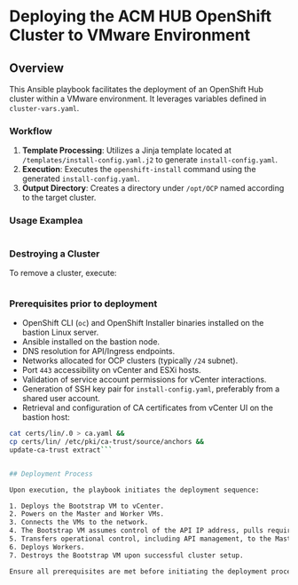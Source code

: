 # Deploying the ACM HUB OpenShift Cluster to VMware Environment

## Overview

This Ansible playbook facilitates the deployment of an OpenShift Hub cluster within a VMware environment. It leverages variables defined in `cluster-vars.yaml`.

### Workflow

1. **Template Processing**: Utilizes a Jinja template located at `/templates/install-config.yaml.j2` to generate `install-config.yaml`.
2. **Execution**: Executes the `openshift-install` command using the generated `install-config.yaml`.
3. **Output Directory**: Creates a directory under `/opt/OCP` named according to the target cluster.

### Usage Examplea
```ansible-playbook -i inventory/ install-ipi.yaml --extra-vars="@cluster-vars.yaml"

```

### Destroying a Cluster

To remove a cluster, execute:
```openshift-install destroy cluster --dir /opt/OCP/<cluster_name> --log-level error

```

### Prerequisites prior to deployment

- OpenShift CLI (`oc`) and OpenShift Installer binaries installed on the bastion Linux server.
- Ansible installed on the bastion node.
- DNS resolution for API/Ingress endpoints.
- Networks allocated for OCP clusters (typically `/24` subnet).
- Port `443` accessibility on vCenter and ESXi hosts.
- Validation of service account permissions for vCenter interactions.
- Generation of SSH key pair for `install-config.yaml`, preferably from a shared user account.
- Retrieval and configuration of CA certificates from vCenter UI on the bastion host:

```bash wget https://<vcenter_hostname>/certs/download.zip --no-check-certificate unzip download.zip &&
cat certs/lin/.0 > ca.yaml &&
cp certs/lin/ /etc/pki/ca-trust/source/anchors &&
update-ca-trust extract```


## Deployment Process

Upon execution, the playbook initiates the deployment sequence:

1. Deploys the Bootstrap VM to vCenter.
2. Powers on the Master and Worker VMs.
3. Connects the VMs to the network.
4. The Bootstrap VM assumes control of the API IP address, pulls required images, and distributes them to the Masters.
5. Transfers operational control, including API management, to the Masters.
6. Deploys Workers.
7. Destroys the Bootstrap VM upon successful cluster setup.

Ensure all prerequisites are met before initiating the deployment process.
